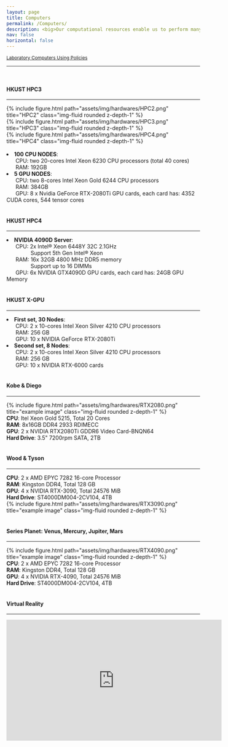 ```yaml
---
layout: page
title: Computers
permalink: /Computers/
description: <big>Our computational resources enable us to perform many different types of large-scale computational tasks, such as <strong><u>AI machine learning training tasks</u>, <u>molecular dynamics simulations</u>, <u>density functional theorycalculations</u></strong>, and so on.</big>
nav: false
horizontal: false
---
```


<div class="row">
    <a href="../Policy/" style="font-size:12px;">Laboratory Computers Using Policies</a>
<div>
<hr>
<br>

<h4 style="text-align: left;"><strong>HKUST HPC3</strong></h4>
<hr>

<div class="row">
    <div class="col-sm mt-3 mt-md-0">
        {% include figure.html path="assets/img/hardwares/HPC2.png" title="HPC2" class="img-fluid rounded z-depth-1" %}
    </div>
    <div class="col-sm mt-3 mt-md-0">
        {% include figure.html path="assets/img/hardwares/HPC3.png" title="HPC3" class="img-fluid rounded z-depth-1" %}
    </div>
    <div class="col-sm mt-3 mt-md-0">
        {% include figure.html path="assets/img/hardwares/HPC4.png" title="HPC4" class="img-fluid rounded z-depth-1" %}
    </div>
</div>
<br>

<div>
    <li><b>100 CPU NODES</b>:<br>
        &nbsp;&nbsp;&nbsp;&nbsp;&nbsp;&nbsp;CPU: two 20-cores Intel Xeon 6230 CPU processors (total 40 cores)<br>
        &nbsp;&nbsp;&nbsp;&nbsp;&nbsp;&nbsp;RAM: 192GB<br>
    </li>
    <li><b>5 GPU NODES</b>:<br>
        &nbsp;&nbsp;&nbsp;&nbsp;&nbsp;&nbsp;CPU: two 8-cores Intel Xeon Gold 6244 CPU processors<br>
        &nbsp;&nbsp;&nbsp;&nbsp;&nbsp;&nbsp;RAM: 384GB<br>
        &nbsp;&nbsp;&nbsp;&nbsp;&nbsp;&nbsp;GPU: 8 x Nvidia GeForce RTX-2080Ti GPU cards, each card has: 4352 CUDA cores, 544 tensor cores<br>
    </li>
</div>

<br>

<h4 style="text-align: left;"><strong>HKUST HPC4</strong></h4>
<hr>
<div>
    <li><b>NVIDIA 4090D Server</b>:<br>
    &nbsp;&nbsp;&nbsp;&nbsp;&nbsp;&nbsp;CPU: 2x Intel® Xeon 6448Y 32C 2.1GHz <br>
    &nbsp;&nbsp;&nbsp;&nbsp;&nbsp;&nbsp;&nbsp;&nbsp;&nbsp;&nbsp;&nbsp;&nbsp;&nbsp;&nbsp;&nbsp;&nbsp;Support 5th Gen Intel® Xeon<br>
    &nbsp;&nbsp;&nbsp;&nbsp;&nbsp;&nbsp;RAM: 16x 32GB 4800 MHz DDR5 memory <br>
    &nbsp;&nbsp;&nbsp;&nbsp;&nbsp;&nbsp;&nbsp;&nbsp;&nbsp;&nbsp;&nbsp;&nbsp;&nbsp;&nbsp;&nbsp;&nbsp;Support up to 16 DIMMs<br>
    &nbsp;&nbsp;&nbsp;&nbsp;&nbsp;&nbsp;GPU: 6x NVIDIA GTX4090D GPU cards, each card has: 24GB GPU Memory<br>
    </li>
</div>

<br>

<h4 style="text-align: left;"><strong>HKUST X-GPU</strong></h4>
<hr>

<div>
    <li><b>First set, 30 Nodes</b>:<br>
        &nbsp;&nbsp;&nbsp;&nbsp;&nbsp;&nbsp;CPU: 2 x 10-cores Intel Xeon Silver 4210 CPU processors<br>
        &nbsp;&nbsp;&nbsp;&nbsp;&nbsp;&nbsp;RAM: 256 GB<br>
        &nbsp;&nbsp;&nbsp;&nbsp;&nbsp;&nbsp;GPU: 10 x NVIDIA GeForce RTX-2080Ti<br>
    </li>
    <li><b>Second set, 8 Nodes</b>:<br>
        &nbsp;&nbsp;&nbsp;&nbsp;&nbsp;&nbsp;CPU: 2 x 10-cores Intel Xeon Silver 4210 CPU processors<br>
        &nbsp;&nbsp;&nbsp;&nbsp;&nbsp;&nbsp;RAM: 256 GB<br>
        &nbsp;&nbsp;&nbsp;&nbsp;&nbsp;&nbsp;GPU: 10 x NVIDIA RTX-6000 cards<br>
    </li>
</div>

<br>

<h4 style="text-align: left;"><strong>Kobe & Diego</strong></h4>
<hr>

<div class="row">
    <div class="col-lg-9 mt-3 mt-md-0">
        {% include figure.html path="assets/img/hardwares/RTX2080.png" title="example image" class="img-fluid rounded z-depth-1" %}
    </div>
    <div class="col-lg-3">
        <strong>CPU</strong>: Itel Xeon Gold 5215, Total 20 Cores<br>
        <strong>RAM</strong>: 8x16GB DDR4 2933 RDIMECC<br>
        <strong>GPU</strong>: 2 x NVIDIA RTX2080Ti GDDR6 Video Card-BNQN64<br>
        <strong>Hard Drive</strong>: 3.5" 7200rpm SATA, 2TB
    </div>
</div>

<br>

<h4 style="text-align: left;"><strong>Wood & Tyson</strong></h4>
<hr>

<div class="row">
    <div class="col-lg-3">
        <strong>CPU</strong>: 2 x AMD EPYC 7282 16-core Processor<br>
        <strong>RAM</strong>: Kingston DDR4, Total 128 GB <br>
        <strong>GPU</strong>: 4 x NVIDIA RTX-3090, Total 24576 MiB<br>
        <strong>Hard Drive</strong>: ST4000DM004-2CV104, 4TB
    </div>
    <div class="col-lg-9 mt-3 mt-md-0">
        {% include figure.html path="assets/img/hardwares/RTX3090.png" title="example image" class="img-fluid rounded z-depth-1" %}
    </div>
</div>

<br>

<h4 style="text-align: left;"><strong>Series Planet: Venus, Mercury, Jupiter, Mars</strong></h4>
<hr>

<div class="row">
    <div class="col-lg-6 mt-3 mt-md-0">
        {% include figure.html path="assets/img/hardwares/RTX4090.png" title="example image" class="img-fluid rounded z-depth-1" %}
    </div>
    <div class="col-lg-6">
        <strong>CPU</strong>: 2 x AMD EPYC 7282 16-core Processor<br>
        <strong>RAM</strong>: Kingston DDR4, Total 128 GB <br>
        <strong>GPU</strong>: 4 x NVIDIA RTX-4090, Total 24576 MiB<br>
        <strong>Hard Drive</strong>: ST4000DM004-2CV104, 4TB
    </div>
    
</div>

<br>

<h4 style="text-align: left;"><strong>Virtual Reality</strong></h4>
<hr>

<iframe width="560" height="315" src="https://www.youtube.com/embed/TOfohMyX9Wg" title="YouTube video player" frameborder="0" allow="accelerometer; autoplay; clipboard-write; encrypted-media; gyroscope; picture-in-picture; web-share" allowfullscreen></iframe>